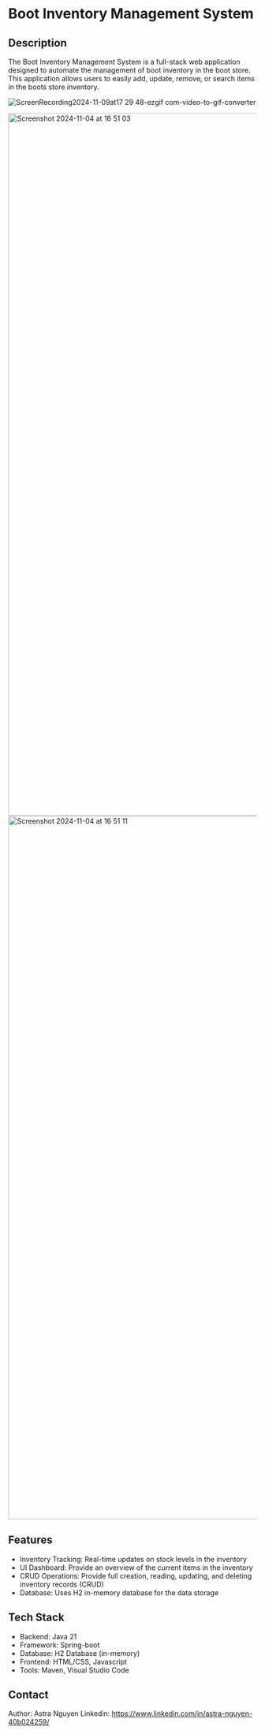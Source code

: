 # Boot Inventory Management System 

## Description 
The Boot Inventory Management System is a full-stack web application designed to automate the management of boot inventory in the boot store. This application allows users to easily add, update, remove, or search items in the boots store inventory. 

![ScreenRecording2024-11-09at17 29 48-ezgif com-video-to-gif-converter](https://github.com/user-attachments/assets/8dd09cea-e133-44f1-b746-3d8f4b2f3ea7)

<img width="1425" alt="Screenshot 2024-11-04 at 16 51 03" src="https://github.com/user-attachments/assets/be736965-b1dd-49cf-9dda-d8d80164da5a">
<img width="1427" alt="Screenshot 2024-11-04 at 16 51 11" src="https://github.com/user-attachments/assets/f351e234-aadb-40f3-9859-c48bc50951b0">

## Features 
- Inventory Tracking: Real-time updates on stock levels in the inventory
- UI Dashboard: Provide an overview of the current items in the inventory 
- CRUD Operations: Provide full creation, reading, updating, and deleting inventory records (CRUD)
- Database: Uses H2 in-memory database for the data storage

## Tech Stack 
- Backend: Java 21
- Framework: Spring-boot
- Database: H2 Database (in-memory)
- Frontend: HTML/CSS, Javascript
- Tools: Maven, Visual Studio Code 

## Contact 
Author: Astra Nguyen
Linkedin: https://www.linkedin.com/in/astra-nguyen-40b024259/
